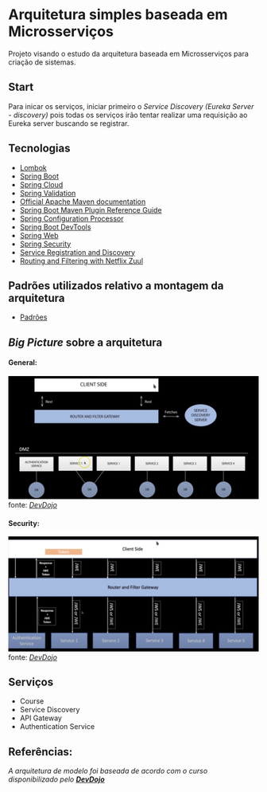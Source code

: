 # Arquitetura simples baseada em Microsserviços

Projeto visando o estudo da arquitetura baseada em Microsserviços para criação de sistemas. 

## Start

Para inicar os serviços, iniciar primeiro o *Service Discovery (Eureka Server - discovery)* pois todas os serviços
irão tentar realizar uma requisição ao Eureka server buscando se registrar.

## Tecnologias

 - [Lombok](https://projectlombok.org/features/all)
 - [Spring Boot](https://docs.spring.io/spring-boot/docs/current/reference/htmlsingle/)
 - [Spring Cloud](https://spring.io/projects/spring-cloud)
 - [Spring Validation](https://docs.spring.io/spring-framework/docs/4.1.7.RELEASE/spring-framework-reference/html/validation.html)
 - [Official Apache Maven documentation](https://maven.apache.org/guides/index.html)
 - [Spring Boot Maven Plugin Reference Guide](https://docs.spring.io/spring-boot/docs/2.1.17.RELEASE/maven-plugin/)
 - [Spring Configuration Processor](https://docs.spring.io/spring-boot/docs/2.3.4.RELEASE/reference/htmlsingle/#configuration-metadata-annotation-processor)
 - [Spring Boot DevTools](https://docs.spring.io/spring-boot/docs/2.3.4.RELEASE/reference/htmlsingle/#using-boot-devtools)
 - [Spring Web](https://docs.spring.io/spring-boot/docs/2.3.4.RELEASE/reference/htmlsingle/#boot-features-developing-web-applications)
 - [Spring Security](https://docs.spring.io/spring-boot/docs/2.3.4.RELEASE/reference/htmlsingle/#boot-features-security)
 - [Service Registration and Discovery](https://spring.io/guides/gs/service-registration-and-discovery/)
 - [Routing and Filtering with Netflix Zuul](https://spring.io/guides/gs/routing-and-filtering/)
 
## Padrões utilizados relativo a montagem da arquitetura

 - [Padrões]()



## *Big Picture* sobre a arquitetura

#### General:

![Alt text](resources-to-readme/microsservices_architecture.png?raw=true "General")
fonte: *[DevDojo](https://www.youtube.com/playlist?list=PL62G310vn6nH_iMQoPMhIlK_ey1npyUUl)*

#### Security:
![Alt text](resources-to-readme/microservices_architecture-security.png?raw=true "Security")
fonte: *[DevDojo](https://www.youtube.com/playlist?list=PL62G310vn6nH_iMQoPMhIlK_ey1npyUUl)*


## Serviços

 - Course
 - Service Discovery
 - API Gateway
 - Authentication Service


## Referências:

*A arquitetura de modelo foi baseada de acordo com o curso disponibilizado pelo 
**[DevDojo](http://devdojo.academy/)***
 


